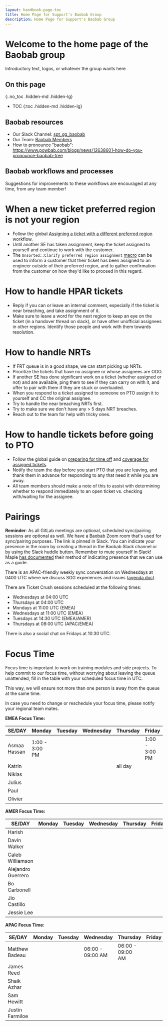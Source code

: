 ```yaml
---
layout: handbook-page-toc
title: Home Page for Support's Baobab Group
description: Home Page for Support's Baobab Group
---
```


<!-- Search for all occurrences of NAME and replace them with the group's name.
     Search for all occurrences of URL HERE and replace them with the appropriate url -->

# Welcome to the home page of the Baobab group

Introductory text, logos, or whatever the group wants here

## On this page
{:.no_toc .hidden-md .hidden-lg}

- TOC
{:toc .hidden-md .hidden-lg}

## Baobab resources

- Our Slack Channel: [spt_gg_baobab](https://gitlab.slack.com/archives/C03C9DU3ED8)
- Our Team: [Baobab Members](https://gitlab-com.gitlab.io/support/team/sgg.html?search=baobab)
- How to pronounce "baobab": https://www.powbab.com/blogs/news/12638601-how-do-you-pronounce-baobab-tree

## Baobab workflows and processes

Suggestions for improvements to these workflows are encouraged at any time, from any team member! 

# When a new ticket preferred region is not your region

- Follow the global [Assigning a ticket with a different preferred region](/handbook/support/workflows/working-on-tickets.html#assigning-a-ticket-with-a-different-preferred-region) workflow.
- Until another SE has taken assignment, keep the ticket assigned to yourself and continue to work with the customer.
- The `Unsorted::Clarify preferred region assignment` [macro](https://gitlab.com/search?utf8=%E2%9C%93&group_id=2573624&project_id=17008590&scope=&search_code=true&snippets=false&repository_ref=master&nav_source=navbar&search=id%3A+5602977263388) can be used to inform a customer that their ticket has been assigned to an engineer outside of their preferred region, and to gather confirmation from the customer on how they'd like to proceed in this regard.

# How to handle HPAR tickets

- Reply if you can or leave an internal comment, especially if the ticket is near breaching, and 
  take assignment of it.
- Make sure to leave a word for the next region to keep an eye on the ticket (in a handover thread on slack), 
  or have other unofficial assignees in other regions. Identify those people and work with them towards resolution.

# How to handle NRTs

- If FRT queue is in a good shape, we can start picking up NRTs.
- Prioritize the tickets that have no assignee or whose assignees are OOO.
- If another SE has done significant work on a ticket (whether assigned or not) and are available, ping them to see
  if they can carry on with it, and offer to pair with them if they are stuck or overloaded.
- When you respond to a ticket assigned to someone on PTO assign it to yourself and CC the original assignee.
- Try to handle the near breaching NRTs first.
- Try to make sure we don't have any > 5 days NRT breaches.
- Reach out to the team for help with tricky ones.

# How to handle tickets before going to PTO

- Follow the global guide on [preparing for time off](https://about.gitlab.com/handbook/support/support-time-off.html#preparing-for-time-off) and [coverage for assigned tickets](https://about.gitlab.com/handbook/support/support-time-off.html).
- Notify the team the day before you start PTO that you are leaving, and thank them in advance for responding to 
any that need it while you are away. 
- All team members should make a note of this to assist with determining whether to respond immediately to an open 
ticket vs. checking with/waiting for the assignee.

# Pairings

**Reminder**: As all GitLab meetings are optional, scheduled sync/pairing sessions are optional as well.
We have a Baobab Zoom room that's used for sync/pairing purposes. The link is pinned in Slack.
You can indicate your presence in the room by creating a thread in the Baobab Slack channel or
by using the Slack huddle button. Remember to mute yourself in Slack!
Maple [has documented](../maple/#using-the-maple-zoom-room) their method of indicating presence
that we can use as a guide.

There is an APAC-friendly weekly sync conversation on Wednesdays at 0400 UTC where we discuss SGG experiences 
and issues ([agenda doc](https://docs.google.com/document/d/1uAIdDPj1Ez58gTrTxz_oBcu1GHQ7yWiDTTiU6ebfz6s/edit#heading=h.plwzgccful3f)).

There are Ticket Crush sessions scheduled at the following times:
  - Wednesdays at 04:00 UTC
  - Thursdays at 04:00 UTC
  - Mondays at 11:00 UTC (EMEA)
  - Wednesdays at 11:00 UTC (EMEA)
  - Tuesdays at 14:30 UTC (EMEA/AMER)
  - Thursdays at 08:00 UTC (APAC/EMEA)

There is also a social chat on Fridays at 10:30 UTC.

# Focus Time

Focus time is important to work on training modules and side projects. To help commit to our focus time, without worrying about leaving the queue unattended, fill in the table with your scheduled focus time in UTC.

This way, we will ensure not more than one person is away from the queue at the same time.

In case you need to change or reschedule your focus time, please notify your regional team mates.

**EMEA Focus Time:** 

| SE/DAY | Monday| Tuesday | Wednesday | Thursday | Friday |
| ------------| -------------- | --------| ----------| ---------| -------|
| Asmaa Hassan| 1:00 - 3:00 PM |  | | | 1:00 - 3:00 PM |
| Katrin | | | | all day | |
| Niklas |
| Julius |
| Paul |
| Olivier |

**AMER Focus Time:** 

| SE/DAY | Monday| Tuesday | Wednesday | Thursday | Friday |
| ------------| -------------- | --------| ----------| ---------| -------|
| Harish | |  | | |  |
| Davin Walker | | | | | |
| Caleb Williamson |
| Alejandro Guerrero |
| Bo Carbonell |
| Jio Castillo |
| Jessie Lee |

**APAC Focus Time:** 

| SE/DAY | Monday| Tuesday | Wednesday | Thursday | Friday |
| ------------| -------------- | --------| ----------| ---------| -------|
| Matthew Badeau | | | 06:00 - 09:00 AM | 06:00 - 09:00 AM | |
| James Reed | | | | | |
| Shaik Azhar |
| Sam Hewitt |
| Justin Farmiloe |
